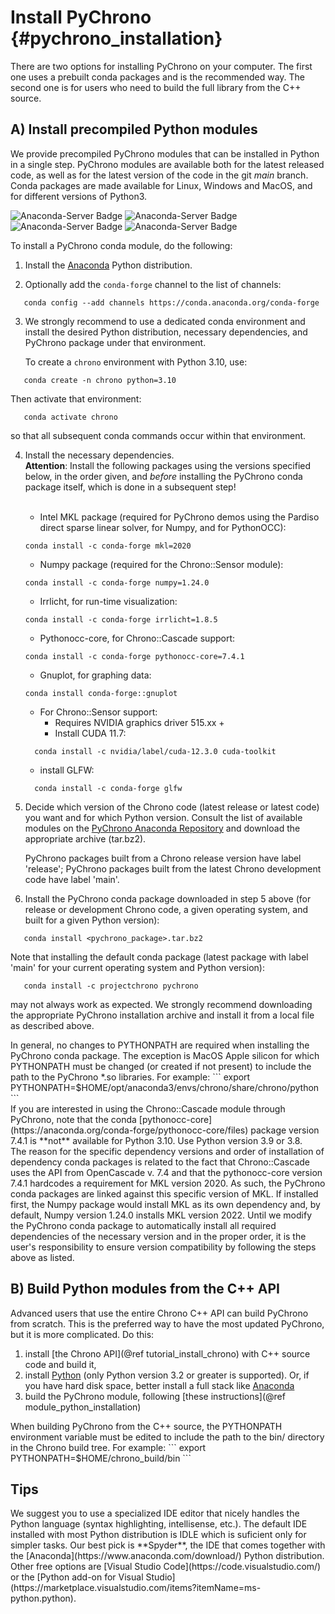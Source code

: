 Install PyChrono {#pychrono_installation}
==========================

There are two options for installing PyChrono on your computer. 
The first one uses a prebuilt conda packages and is the recommended way. 
The second one is for users who need to build the full library from the C++ source.


## A) Install precompiled Python modules

We provide precompiled PyChrono modules that can be installed in Python in a single step. PyChrono modules are available both for the latest released code, as well as for the latest version of the code in the git *main* branch.  Conda packages are made available for Linux, Windows and MacOS, and for different versions of Python3.

![Anaconda-Server Badge](https://anaconda.org/projectchrono/pychrono/badges/latest_release_date.svg)
![Anaconda-Server Badge](https://anaconda.org/projectchrono/pychrono/badges/platforms.svg)
![Anaconda-Server Badge](https://anaconda.org/projectchrono/pychrono/badges/license.svg)
![Anaconda-Server Badge](https://anaconda.org/projectchrono/pychrono/badges/downloads.svg)

To install a PyChrono conda module, do the following:

1. Install the [Anaconda](https://www.anaconda.com/download/) Python distribution. <br>


2. Optionally add the `conda-forge` channel to the list of channels:
```
   conda config --add channels https://conda.anaconda.org/conda-forge
```   

3. We strongly recommend to use a dedicated conda environment and install the desired Python distribution, necessary dependencies, and PyChrono package under that environment.

   To create a `chrono` environment with Python 3.10, use:
```
   conda create -n chrono python=3.10
```   
   Then activate that environment:
```
   conda activate chrono
```
   so that all subsequent conda commands occur within that environment.

4. Install the necessary dependencies.<br>
   **Attention**: Install the following packages using the versions specified below, in the order given, and *before* installing the PyChrono conda package itself, which is done in a subsequent step!<br><br>

   - Intel MKL package (required for PyChrono demos using the Pardiso direct sparse linear solver, for Numpy, and for PythonOCC):
   ```
   conda install -c conda-forge mkl=2020
   ```
   - Numpy package (required for the Chrono::Sensor module):
   ```
   conda install -c conda-forge numpy=1.24.0
   ```
   - Irrlicht, for run-time visualization:
   ```
   conda install -c conda-forge irrlicht=1.8.5
   ```
   - Pythonocc-core, for Chrono::Cascade support:
   ``` 
   conda install -c conda-forge pythonocc-core=7.4.1
   ```
   - Gnuplot, for graphing data: 
   ``` 
   conda install conda-forge::gnuplot
   ```
   - For Chrono::Sensor support:
     - Requires NVIDIA graphics driver 515.xx +
     - Install CUDA 11.7:
   ```
     conda install -c nvidia/label/cuda-12.3.0 cuda-toolkit
   ```
     - install GLFW: 
   ```
     conda install -c conda-forge glfw
   ```

5. Decide which version of the Chrono code (latest release or latest code) you want and for which Python version.  Consult the list of available modules on the [PyChrono Anaconda Repository](https://anaconda.org/projectchrono/pychrono/files) and download the appropriate archive (tar.bz2). 

   PyChrono packages built from a Chrono release version have label 'release'; PyChrono packages built from the latest Chrono development code have label 'main'.


6. Install the PyChrono conda package downloaded in step 5 above (for release or development Chrono code, a given operating system, and built for a given Python version):
```
   conda install <pychrono_package>.tar.bz2
```    

   Note that installing the default conda package (latest package with label 'main' for your current operating system and Python version):
```
   conda install -c projectchrono pychrono
```
   may not always work as expected. We strongly recommend downloading the appropriate PyChrono installation archive and install it from a local file as described above.

<div class="ce-warning">
In general, no changes to PYTHONPATH are required when installing the PyChrono conda package.  The exception is MacOS Apple silicon for which PYTHONPATH must be changed (or created if not present) to include the path to the PyChrono *.so libraries. For example:
```
export PYTHONPATH=$HOME/opt/anaconda3/envs/chrono/share/chrono/python
```
</div>

<div class="ce-warning">
If you are interested in using the Chrono::Cascade module through PyChrono, note that the conda [pythonocc-core](https://anaconda.org/conda-forge/pythonocc-core/files) package version 7.4.1 is **not** available for Python 3.10.  Use Python version 3.9 or 3.8.
</div>

<div class="ce-info">
The reason for the specific dependency versions and order of installation of dependency conda packages is related to the fact that Chrono::Cascade uses the API from OpenCascade v. 7.4 and that the pythonocc-core version 7.4.1 hardcodes a requirement for MKL version 2020. As such, the PyChrono conda packages are linked against this specific version of MKL.  If installed first, the Numpy package would install MKL as its own dependency and, by default, Numpy version 1.24.0 installs MKL version 2022.  Until we modify the PyChrono conda package to automatically install all required dependencies of the necessary version and in the proper order, it is the user's responsibility to ensure version compatibility by following the steps above as listed.
</div>   

   


## B) Build Python modules from the C++ API

Advanced users that use the entire Chrono C++ API can build PyChrono from scratch. 
This is the preferred way to have the most updated PyChrono, but it is more complicated.
Do this:

1. install [the Chrono API](@ref tutorial_install_chrono) with C++ source code and build it,
2. install [Python](http://www.python.org) (only Python version 3.2 or greater is supported). 
   Or, if you have hard disk space, better install a full stack like [Anaconda](https://www.anaconda.com/download/)
3. build the PyChrono module, following [these instructions](@ref module_python_installation)

<div class="ce-warning">
When building PyChrono from the C++ source, the PYTHONPATH environment variable must be edited to include the path to the bin/ directory in the Chrono build tree.
For example:
```
export PYTHONPATH=$HOME/chrono_build/bin
```
</div>

## Tips

<div class="ce-info">
We suggest you to use a specialized IDE editor that nicely handles the Python language (syntax highlighting, intellisense, etc.). 
The default IDE installed with most Python distribution is IDLE which is suficient only for simpler tasks. 
Our best pick is **Spyder**, the IDE that comes together with the [Anaconda](https://www.anaconda.com/download/) Python distribution. 
Other free options are [Visual Studio Code](https://code.visualstudio.com/) or the [Python add-on for Visual Studio](https://marketplace.visualstudio.com/items?itemName=ms-python.python).
</div>


